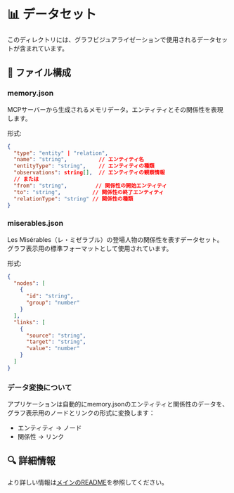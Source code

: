 # 📊 データセット

このディレクトリには、グラフビジュアライゼーションで使用されるデータセットが含まれています。

## 📂 ファイル構成

### memory.json
MCPサーバーから生成されるメモリデータ。エンティティとその関係性を表現します。

形式:
```json
{
  "type": "entity" | "relation",
  "name": "string",          // エンティティ名
  "entityType": "string",    // エンティティの種類
  "observations": string[],  // エンティティの観察情報
  // または
  "from": "string",         // 関係性の開始エンティティ
  "to": "string",          // 関係性の終了エンティティ
  "relationType": "string" // 関係性の種類
}
```

### miserables.json
Les Misérables（レ・ミゼラブル）の登場人物の関係性を表すデータセット。グラフ表示用の標準フォーマットとして使用されています。

形式:
```json
{
  "nodes": [
    {
      "id": "string",
      "group": "number"
    }
  ],
  "links": [
    {
      "source": "string",
      "target": "string",
      "value": "number"
    }
  ]
}
```

### データ変換について
アプリケーションは自動的にmemory.jsonのエンティティと関係性のデータを、グラフ表示用のノードとリンクの形式に変換します：
- エンティティ → ノード
- 関係性 → リンク

## 🔍 詳細情報
より詳しい情報は[メインのREADME](../README.md)を参照してください。
